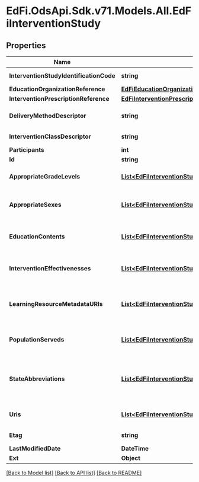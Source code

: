 # EdFi.OdsApi.Sdk.v71.Models.All.EdFiInterventionStudy

## Properties

Name | Type | Description | Notes
------------ | ------------- | ------------- | -------------
**InterventionStudyIdentificationCode** | **string** | A unique number or alphanumeric code assigned to an intervention study. | 
**EducationOrganizationReference** | [**EdFiEducationOrganizationReference**](EdFiEducationOrganizationReference.md) |  | 
**InterventionPrescriptionReference** | [**EdFiInterventionPrescriptionReference**](EdFiInterventionPrescriptionReference.md) |  | 
**DeliveryMethodDescriptor** | **string** | The way in which an intervention was implemented: individual, small group, whole class, or whole school. | 
**InterventionClassDescriptor** | **string** | The way in which an intervention is used: curriculum, supplement, or practice. | 
**Participants** | **int** | The number of participants observed in the study. | 
**Id** | **string** |  | [optional] 
**AppropriateGradeLevels** | [**List&lt;EdFiInterventionStudyAppropriateGradeLevel&gt;**](EdFiInterventionStudyAppropriateGradeLevel.md) | An unordered collection of interventionStudyAppropriateGradeLevels. Grade levels participating in this study. | [optional] 
**AppropriateSexes** | [**List&lt;EdFiInterventionStudyAppropriateSex&gt;**](EdFiInterventionStudyAppropriateSex.md) | An unordered collection of interventionStudyAppropriateSexes. Sexes participating in this study. If omitted, considered generally applicable. | [optional] 
**EducationContents** | [**List&lt;EdFiInterventionStudyEducationContent&gt;**](EdFiInterventionStudyEducationContent.md) | An unordered collection of interventionStudyEducationContents. Relates the education content source to the education content. | [optional] 
**InterventionEffectivenesses** | [**List&lt;EdFiInterventionStudyInterventionEffectiveness&gt;**](EdFiInterventionStudyInterventionEffectiveness.md) | An unordered collection of interventionStudyInterventionEffectivenesses. Measurement of the effectiveness of the intervention study per diagnosis. | [optional] 
**LearningResourceMetadataURIs** | [**List&lt;EdFiInterventionStudyLearningResourceMetadataURI&gt;**](EdFiInterventionStudyLearningResourceMetadataURI.md) | An unordered collection of interventionStudyLearningResourceMetadataURIs. The URI (typical a URL) pointing to the metadata entry in a LRMI metadata repository, which describes this content item. | [optional] 
**PopulationServeds** | [**List&lt;EdFiInterventionStudyPopulationServed&gt;**](EdFiInterventionStudyPopulationServed.md) | An unordered collection of interventionStudyPopulationServeds. A subset of students that are the focus of the intervention study. | [optional] 
**StateAbbreviations** | [**List&lt;EdFiInterventionStudyStateAbbreviation&gt;**](EdFiInterventionStudyStateAbbreviation.md) | An unordered collection of interventionStudyStateAbbreviations. The abbreviation for the state (within the United States) or outlying area, the school system of which the participants of the study are considered to be a part. | [optional] 
**Uris** | [**List&lt;EdFiInterventionStudyURI&gt;**](EdFiInterventionStudyURI.md) | An unordered collection of interventionStudyURIs. The URI (typical a URL) pointing to an education content item. | [optional] 
**Etag** | **string** | A unique system-generated value that identifies the version of the resource. | [optional] 
**LastModifiedDate** | **DateTime** | The date and time the resource was last modified. | [optional] 
**Ext** | **Object** | Extensions to the InterventionStudy entity. | [optional] 

[[Back to Model list]](../../README.md#documentation-for-models) [[Back to API list]](../../README.md#documentation-for-api-endpoints) [[Back to README]](../../README.md)

